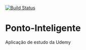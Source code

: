 [![Build Status](https://travis-ci.org/SieShow/ponto-inteligente.svg?branch=master)](https://travis-ci.org/SieShow/ponto-inteligente)

# Ponto-Inteligente

Aplicação de estudo da Udemy
